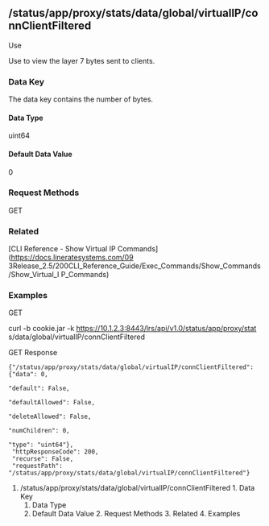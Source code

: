## /status/app/proxy/stats/data/global/virtualIP/connClientFiltered

Use

Use to view the layer 7 bytes sent to clients.

### Data Key

The data key contains the number of bytes.

#### Data Type

uint64

#### Default Data Value

0

### Request Methods

GET

### Related

[CLI Reference - Show Virtual IP Commands](https://docs.lineratesystems.com/09
3Release_2.5/200CLI_Reference_Guide/Exec_Commands/Show_Commands/Show_Virtual_I
P_Commands)

### Examples

GET

curl -b cookie.jar -k https://10.1.2.3:8443/lrs/api/v1.0/status/app/proxy/stat
s/data/global/virtualIP/connClientFiltered

GET Response

    
    {"/status/app/proxy/stats/data/global/virtualIP/connClientFiltered": {"data": 0,
                                                                           "default": False,
                                                                           "defaultAllowed": False,
                                                                           "deleteAllowed": False,
                                                                           "numChildren": 0,
                                                                           "type": "uint64"},
     "httpResponseCode": 200,
     "recurse": False,
     "requestPath": "/status/app/proxy/stats/data/global/virtualIP/connClientFiltered"}
    

  1. /status/app/proxy/stats/data/global/virtualIP/connClientFiltered
    1. Data Key
      1. Data Type
      2. Default Data Value
    2. Request Methods
    3. Related
    4. Examples

